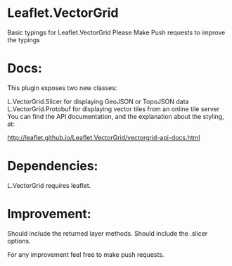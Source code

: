 # Leaflet.VectorGrid
Basic typings for Leaflet.VectorGrid
Please Make Push requests to improve the typings

# Docs:

This plugin exposes two new classes:

L.VectorGrid.Slicer for displaying GeoJSON or TopoJSON data
L.VectorGrid.Protobuf for displaying vector tiles from an online tile server
You can find the API documentation, and the explanation about the styling, at:

http://leaflet.github.io/Leaflet.VectorGrid/vectorgrid-api-docs.html

# Dependencies:

L.VectorGrid requires leaflet.

# Improvement:

Should include the returned layer methods.
Should include the .slicer options.

For any improvement feel free to make push requests.
